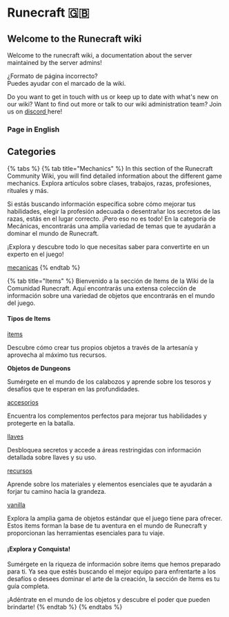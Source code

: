 # Runecraft 🇬🇧

## Welcome to the Runecraft wiki

Welcome to the runecraft wiki, a documentation about the server maintained by the server admins!

¿Formato de página incorrecto?\
Puedes ayudar con el marcado de la wiki.

Do you want to get in touch with us or keep up to date with what's new on our wiki? Want to find out more or talk to our wiki administration team? Join us on [discord ](https://discord.runecraft.me)here!

### Page in English

## Categories

{% tabs %}
{% tab title="Mechanics" %}
In this section of the Runecraft Community Wiki, you will find detailed information about the different game mechanics. Explora artículos sobre clases, trabajos, razas, profesiones, rituales y más.

Si estás buscando información específica sobre cómo mejorar tus habilidades, elegir la profesión adecuada o desentrañar los secretos de las razas, estás en el lugar correcto. ¡Pero eso no es todo! En la categoría de Mecánicas, encontrarás una amplia variedad de temas que te ayudarán a dominar el mundo de Runecraft.

¡Explora y descubre todo lo que necesitas saber para convertirte en un experto en el juego!

[mecanicas](mecanicas/ "mention")
{% endtab %}

{% tab title="Items" %}
Bienvenido a la sección de Items de la Wiki de la Comunidad Runecraft. Aquí encontrarás una extensa colección de información sobre una variedad de objetos que encontrarás en el mundo del juego.

#### Tipos de Items

[items](items/ "mention")

Descubre cómo crear tus propios objetos a través de la artesanía y aprovecha al máximo tus recursos.

**Objetos de Dungeons**

Sumérgete en el mundo de los calabozos y aprende sobre los tesoros y desafíos que te esperan en las profundidades.

[accesorios](items/accesorios/ "mention")

Encuentra los complementos perfectos para mejorar tus habilidades y protegerte en la batalla.

[llaves](items/llaves/ "mention")

Desbloquea secretos y accede a áreas restringidas con información detallada sobre llaves y su uso.

[recursos](items/recursos/ "mention")

Aprende sobre los materiales y elementos esenciales que te ayudarán a forjar tu camino hacia la grandeza.

[vanilla](items/genericos/vanilla/ "mention")

Explora la amplia gama de objetos estándar que el juego tiene para ofrecer. Estos items forman la base de tu aventura en el mundo de Runecraft y proporcionan las herramientas esenciales para tu viaje.

#### ¡Explora y Conquista!

Sumérgete en la riqueza de información sobre items que hemos preparado para ti. Ya sea que estés buscando el mejor equipo para enfrentarte a los desafíos o desees dominar el arte de la creación, la sección de Items es tu guía completa.

¡Adéntrate en el mundo de los objetos y descubre el poder que pueden brindarte!
{% endtab %}
{% endtabs %}
